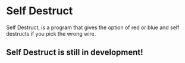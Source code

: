 # Self Destruct
Self Destruct, is a program that gives the option of red or blue and self destructs if you pick the wrong wire.

## Self Destruct is still in development!

